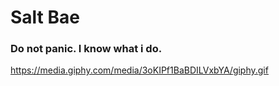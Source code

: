 # Salt Bae
### Do not panic. I know what i do.

https://media.giphy.com/media/3oKIPf1BaBDILVxbYA/giphy.gif
